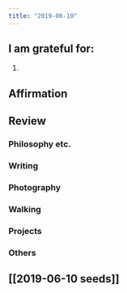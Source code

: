 ```yaml
---
title: "2019-06-10"
---
```

## I am grateful for:
1. 

## Affirmation

## Review
### Philosophy etc.

### Writing

### Photography

### Walking

### Projects

### Others

## [[2019-06-10 seeds]]
